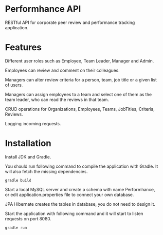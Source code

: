 # Performhance API
RESTful API for corporate peer review and performance tracking application.


# Features
Different user roles such as Employee, Team Leader, Manager and Admin.

Employees can review and comment on their colleagues.

Managers can alter review criteria for a person, team, job title or a given list of users.

Managers can assign employees to a team and select one of them as the team leader, who can read the reviews in that team.

CRUD operations for Organizations, Employees, Teams, JobTitles, Criteria, Reviews.

Logging incoming requests.


# Installation
Install JDK and Gradle.

You should run following command to compile the application with Gradle. It will also fetch the missing dependencies.

````
gradle build
````

Start a local MySQL server and create a schema with name Performhance, or edit application.properties file to connect your own database.

JPA Hibernate creates the tables in database, you do not need to design it.

Start the application with following command and it will start to listen requests on port 8080.

````
gradle run
````